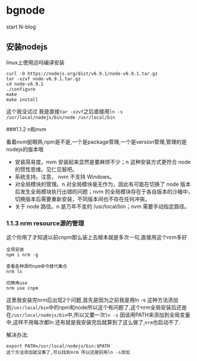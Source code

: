 # bgnode
start N-blog
## 安装nodejs

linux上使用远吗编译安装

```
curl -O https://nodejs.org/dist/v6.9.1/node-v6.9.1.tar.gz
tar -xzvf node-v6.9.1.tar.gz
cd node-v6.9.1
./configure
make
make install
```
这个我没试过 我是直接`tar -xzvf`之后直接用`ln -s /usr/local/nodejs/bin/node /usr/local/bin`

###1.1.2 n和nvm

看着nvm挺眼熟,npm是不是,一个是package管理,一个是version管理,管理的是nodejs的版本哦


  *  安装简易度。nvm 安装起来显然是要麻烦不少；n 这种安装方式更符合 node 的惯性思维。见仁见智吧。
  *  系统支持。注意， nvm 不支持 Windows。
  *  对全局模块的管理。n 对全局模块毫无作为，因此有可能在切换了 node 版本后发生全局模块执行出错的问题；nvm 的全局模块存在于各自版本的沙箱中，切换版本后需要重新安装，不同版本间也不存在任何冲突。
  *  关于 node 路径。n 是万年不变的 /usr/local/bin；nvm 需要手动指定路径。



### 1.1.3 nrm resource源的管理

这个你用了才知道以前cnpm那么装上去根本就是多次一句,直接用这个nrm多好

```
全局安装
npm i nrm -g

查看各种源的npm命令替代集合
nrm ls

切换用use
nrm use cnpm
```

这里我安装完nrm后出现2个问题,首先是因为之前我是用ln -s 这种方法添加到`/usr/local/bin`中的npm和node所以这个有问题了,这个nrm全局安装后还是在`/usr/local/nodejs/bin`中,所以又要一次`ln -s`
因该用PATH来添加到全局变量中,这样不用每次都ln
还有就是我安装完后就算到了这么做了,`nrm`也启动不了.

解决办法:

```
export PATH=/usr/local/nodejs/bin:$PATH
这个方法添加就没事了,可以找到nrm 所以还是别用ln -s添加
```
